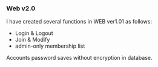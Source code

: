 ### Web v2.0

I have created several functions in WEB ver1.01 as follows:
- Login & Logout
- Join & Modify
- admin-only membership list

Accounts password saves without encryption in database.



